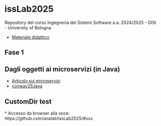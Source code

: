 # issLab2025
Repository del corso Ingegneria dei Sistemi Software a.a. 2024/2025 - DISI - University of Bologna
  * [Materiale didattico](iss25Material/docs/_build/html)

<h2 id="Fase1">Fase 1</h2>   <!-- comment: ancora personalizzata](https://github.com/anatali/issLab2025/Fase1) -->

## Dagli oggetti ai microservizi (in Java)
  * [Articolo sui microservizi](iss25Material/docs/_build/html/_static/msoIEEE.pdf)
  * [conway25Java](conway25Java)
 
 <h2 id="xxx">CustomDir test</h2> 
    * <!-- comment: ancora personalizzata -->
      Accesso da browser alla voce: https://github.com/anatali/issLab2025/#xxx
